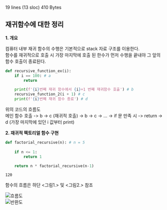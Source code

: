 19 lines (13 sloc)  410 Bytes
   
## 재귀함수에 대한 정리


**1. 개요**

컴퓨터 내부 재귀 함수의 수행은 기본적으로 stack 자료 구조를 이용한다.  
함수를 재귀적으로 호출 시 가장 마지막에 호출 된 한수가 먼저 수행을 끝내야 그 앞의 함수 호출이 종료된다.  
```python
def recursive_function_ex(i):
    if i == 100: # a
        return

    print(f'{i}번째 재귀 함수에서 {i}+1 번쨰 재귀함수 호출') # b
    recursive_function_2(i + 1) # c
    print(f'{i}번째 재귀 함수 종료') # d
```
위의 코드의 흐름도  
메인 함수 호출 -> b -> c (재귀적 호출) -> b -> c -> ... -> if 문 만족 시 -> return -> d (가장 마지막에 있던 i 값부터 print)  
  

**2. 재귀적 팩토리얼 함수 구현**

```python
def factorial_recursive(n): # n = 5
    
    if n <= 1:
        return 1

    return n * factorial_recursive(n-1)
```

```
120
```

함수의 흐름은 하단 <그림1.> 및 <그림2.> 참조

![흐름도](https://user-images.githubusercontent.com/84132135/169471163-7976a2b9-eec7-4857-9ef4-cd97b5cb0254.jpg)  
![반환도](https://user-images.githubusercontent.com/84132135/169471198-78e352b6-e1f5-4c7e-801f-28dc5eed7cf2.jpg)

